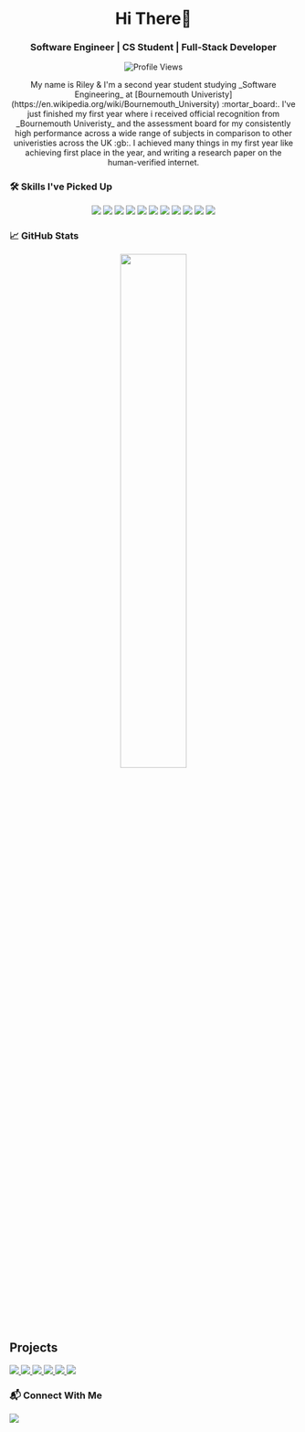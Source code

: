 

<h1 align="center">Hi There👋</h1>
<h3 align="center">Software Engineer | CS Student | Full-Stack Developer</h3>

<p align="center">
  <img src="https://komarev.com/ghpvc/?username=xmrenigmax&label=Profile%20views&color=0e75b6&style=flat" alt="Profile Views"/>
</p>


<div align="center">
My name is Riley & I'm a second year student studying _Software Engineering_ at [Bournemouth Univeristy](https://en.wikipedia.org/wiki/Bournemouth_University) :mortar_board:. I've just finished my first year where i received official recognition from _Bournemouth Univeristy_ and the assessment board for my consistently high performance across a wide range of subjects in comparison to other univeristies across the UK :gb:. I achieved many things in my first year like achieving first place in the year, and writing a research paper on the human-verified internet.

</div>


### 🛠️ Skills I've Picked Up

<p align="center">
  <img src="https://img.shields.io/badge/Python-3776AB?style=flat&logo=python&logoColor=white"/>
  <img src="https://img.shields.io/badge/SQL-003B57?style=flat&logo=mysql&logoColor=white"/>
  <img src="https://img.shields.io/badge/JavaScript-F7DF1E?style=flat&logo=javascript&logoColor=black"/>
  <img src="https://img.shields.io/badge/HTML5-E34F26?style=flat&logo=html5&logoColor=white"/>
  <img src="https://img.shields.io/badge/CSS3-1572B6?style=flat&logo=css3&logoColor=white"/>
  <img src="https://img.shields.io/badge/React-61DAFB?style=flat&logo=react&logoColor=black"/>
  <img src="https://img.shields.io/badge/Node.js-339933?style=flat&logo=node.js&logoColor=white"/>
  <img src="https://img.shields.io/badge/TypeScript-3178C6?style=flat&logo=typescript&logoColor=white"/>
  <img src="https://img.shields.io/badge/Git-F05032?style=flat&logo=git&logoColor=white"/>
  <img src="https://img.shields.io/badge/PostgreSQL-4169E1?style=flat&logo=postgresql&logoColor=white"/>
    <img src="https://img.shields.io/badge/Java-007396?style=flat&logo=java&logoColor=white"/>
</p>

### 📈 GitHub Stats

<p align="center">
  <img src="https://github-readme-stats.vercel.app/api?username=xmrenigmax&show_icons=true&theme=tokyonight" width="48%"/>
</p>

## Projects

<a href="https://github.com/xmrenigmax/AgileTaskManager">
    <picture>
        <source
            srcset="https://github-readme-stats.vercel.app/api/pin/?username=xmrenigmax&repo=AgileTaskManager&theme=vue-dark&hide_border=true"
            media="(prefers-color-scheme: dark)"
        />
        <source
            srcset="https://github-readme-stats.vercel.app/api/pin/?username=xmrenigmax&repo=AgileTaskManager&theme=vue"
            media="(prefers-color-scheme: light), (prefers-color-scheme: no-preference)"
        />
        <img src="https://github-readme-stats.vercel.app/api/pin/?username=xmrenigmax&repo=AgileTaskManager&theme=vue"/>
    </picture>
</a>

<a href="https://github.com/xmrenigmax/MyPortfolio">
    <picture>
        <source
            srcset="https://github-readme-stats.vercel.app/api/pin/?username=xmrenigmax&repo=MyPortfolio&theme=vue-dark&hide_border=true"
            media="(prefers-color-scheme: dark)"
        />
        <source
            srcset="https://github-readme-stats.vercel.app/api/pin/?username=xmrenigmax&repo=MyPortfolio&theme=vue"
            media="(prefers-color-scheme: light), (prefers-color-scheme: no-preference)"
        />
        <img src="https://github-readme-stats.vercel.app/api/pin/?username=xmrenigmax&repo=MyPortfolio&theme=vue"/>
    </picture>
</a>

<a href="https://github.com/xmrenigmax/DataVisuals">
    <picture>
        <source
            srcset="https://github-readme-stats.vercel.app/api/pin/?username=xmrenigmax&repo=DataVisuals&theme=vue-dark&hide_border=true"
            media="(prefers-color-scheme: dark)"
        />
        <source
            srcset="https://github-readme-stats.vercel.app/api/pin/?username=xmrenigmax&repo=DataVisuals&theme=vue"
            media="(prefers-color-scheme: light), (prefers-color-scheme: no-preference)"
        />
        <img src="https://github-readme-stats.vercel.app/api/pin/?username=xmrenigmax&repo=DataVisuals&theme=vue"/>
    </picture>
</a>

<a href="https://github.com/xmrenigmax/L4_Coursework_Programming">
    <picture>
        <source
            srcset="https://github-readme-stats.vercel.app/api/pin/?username=xmrenigmax&repo=L4_Coursework_Programming&theme=vue-dark&hide_border=true"
            media="(prefers-color-scheme: dark)"
        />
        <source
            srcset="https://github-readme-stats.vercel.app/api/pin/?username=xmrenigmax&repo=L4_Coursework_Programming&theme=vue"
            media="(prefers-color-scheme: light), (prefers-color-scheme: no-preference)"
        />
        <img src="https://github-readme-stats.vercel.app/api/pin/?username=xmrenigmax&repo=L4_Coursework_Programming&theme=vue"/>
    </picture>
</a>

<a href="https://github.com/xmrenigmax/L4_MathsAssignmentRepo">
    <picture>
        <source
            srcset="https://github-readme-stats.vercel.app/api/pin/?username=xmrenigmax&repo=L4_MathsAssignmentRepo&theme=vue-dark&hide_border=true"
            media="(prefers-color-scheme: dark)"
        />
        <source
            srcset="https://github-readme-stats.vercel.app/api/pin/?username=xmrenigmax&repo=L4_MathsAssignmentRepo&theme=vue"
            media="(prefers-color-scheme: light), (prefers-color-scheme: no-preference)"
        />
        <img src="https://github-readme-stats.vercel.app/api/pin/?username=xmrenigmax&repo=L4_MathsAssignmentRepo&theme=vue"/>
    </picture>
</a>

<a href="https://github.com/xmrenigmax/Hackerrank">
    <picture>
        <source
            srcset="https://github-readme-stats.vercel.app/api/pin/?username=xmrenigmax&repo=Hackerrank&theme=vue-dark&hide_border=true"
            media="(prefers-color-scheme: dark)"
        />
        <source
            srcset="https://github-readme-stats.vercel.app/api/pin/?username=xmrenigmax&repo=Hackerrank&theme=vue"
            media="(prefers-color-scheme: light), (prefers-color-scheme: no-preference)"
        />
        <img src="https://github-readme-stats.vercel.app/api/pin/?username=xmrenigmax&repo=Hackerrank&theme=vue"/>
    </picture>
</a>

### 📬 Connect With Me
<a href="https://github.com/RileyJordan">
    <picture>
        <source
        srcset="https://readme-stats-git-main-xmrenigmaxs-projects.vercel.app/api?username=RileyJordan&show_icons=true&theme=vue-dark&hide_border=true"
        media="(prefers-color-scheme: dark)"
        />
        <img src="https://readme-stats-git-main-xmrenigmaxs-projects.vercel.app/api?username=RileyJordan&show_icons=true&theme=vue&hide_border=true"/>
    </picture>
</a>
